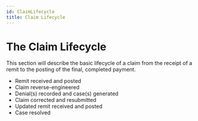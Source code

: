 ```yaml
---
id: ClaimLifecycle
title: Claim Lifecycle
---
```


# **The Claim Lifecycle**
This section will describe the basic lifecycle of a claim from the receipt of a remit to the posting of the final, completed payment.
* Remit received and posted
* Claim reverse-engineered
* Denial(s) recorded and case(s) generated
* Claim corrected and resubmitted
* Updated remit received and posted
* Case resolved
